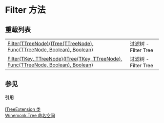 # Filter 方法


## 重载列表
<table>
<tr>
<td><a href="M_Winemonk_Tree_ITreeExtension_Filter__1">Filter(TTreeNode)(ITree(TTreeNode), Func(TTreeNode, Boolean), Boolean)</a></td>
<td>过滤树 - Filter Tree</td></tr>
<tr>
<td><a href="M_Winemonk_Tree_ITreeExtension_Filter__2">Filter(TKey, TTreeNode)(ITree(TKey, TTreeNode), Func(TTreeNode, Boolean), Boolean)</a></td>
<td>过滤树 - Filter Tree</td></tr>
</table>

## 参见


#### 引用
<a href="T_Winemonk_Tree_ITreeExtension">ITreeExtension 类</a>  
<a href="N_Winemonk_Tree">Winemonk.Tree 命名空间</a>  
